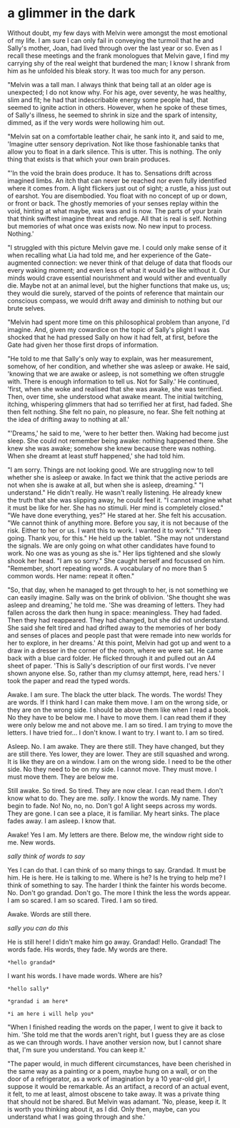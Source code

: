 # a glimmer in the dark

Without doubt, my few days with Melvin were amongst the most emotional of my life. I am sure I can only fail in conveying the turmoil that he and Sally's mother, Joan, had lived through over the last year or so. Even as I recall these meetings and the frank monologues that Melvin gave, I find my carrying shy of the real weight that burdened the man; I know I shrank from him as he unfolded his bleak story. It was too much for any person.

"Melvin was a tall man. I always think that being tall at an older age is unexpected; I do not know why. For his age, over seventy, he was healthy, slim and fit; he had that indescribable energy some people had, that seemed to ignite action in others. However, when he spoke of these times, of Sally's illness, he seemed to shrink in size and the spark of intensity, dimmed, as if the very words were hollowing him out.

"Melvin sat on a comfortable leather chair, he sank into it, and said to me, 'Imagine utter sensory deprivation. Not like those fashionable tanks that allow you to float in a dark silence. This is utter. This is nothing. The only thing that exists is that which your own brain produces.

"'In the void the brain does produce. It has to. Sensations drift across imagined limbs. An itch that can never be reached nor even fully identified where it comes from. A light flickers just out of sight; a rustle, a hiss just out of earshot. You are disembodied. You float with no concept of up or down, or front or back. The ghostly memories of your senses replay within the void, hinting at what maybe, was was and is now. The parts of your brain that think swiftest imagine threat and refuge. All that is real is self. Nothing but memories of what once was exists now. No new input to process. Nothing.'

"I struggled with this picture Melvin gave me. I could only make sense of it when recalling what Lia had told me, and her experience of the Gate-augmented connection: we never think of that deluge of data that floods our every waking moment; and even less of what it would be like without it. Our minds would crave essential nourishment and would wither and eventually die. Maybe not at an animal level, but the higher functions that make us, us; they would die surely, starved of the points of reference that maintain our conscious compass, we would drift away and diminish to nothing but our brute selves.

"Melvin had spent more time on this philosophical problem than anyone, I'd imagine. And, given my cowardice on the topic of Sally's plight I was shocked that he had pressed Sally on how it had felt, at first, before the Gate had given her those first drops of information.

"He told to me that Sally's only way to explain, was her measurement, somehow, of her condition, and whether she was asleep or awake. He said, 'knowing that we are awake or asleep, is not something we often struggle with. There is enough information to tell us. Not for Sally.' He continued, 'first, when she woke and realised that she was awake, she was terrified. Then, over time, she understood what awake meant. The initial twitching, itching, whispering glimmers that had so terrified her at first, had faded. She then felt nothing. She felt no pain, no pleasure, no fear. She felt nothing at the idea of drifting away to nothing at all.'

"'Dreams,' he said to me, 'were to her better then. Waking had become just sleep. She could not remember being awake: nothing happened there. She knew she was awake; somehow she knew because there was nothing. When she dreamt at least stuff happened,' she had told him.

"I am sorry. Things are not looking good. We are struggling now to tell whether she is asleep or awake. In fact we think that the active periods are not when she is awake at all, but when she is asleep, dreaming."
"I understand." He didn't really. He wasn't really listening. He already knew the truth that she was slipping away, he could feel it.
"I cannot imagine what it must be like for her. She has no stimuli. Her mind is completely closed."
"We have done everything, yes?" He stared at her. She felt his accusation.
"We cannot think of anything more. Before you say, it is not because of the risk. Either to her or us. I want this to work. I wanted it to work."
"I'll keep going. Thank you, for this." He held up the tablet.
"She may not understand the signals. We are only going on what other candidates have found to work. No one was as young as she is." Her lips tightened and she slowly shook her head. "I am so sorry." She caught herself and focussed on him. "Remember, short repeating words. A vocabulary of no more than 5 common words. Her name: repeat it often."

"So, that day, when he managed to get through to her, is not something we can easily imagine. Sally was on the brink of oblivion. 'She thought she was asleep and dreaming,' he told me. 'She was dreaming of letters. They had fallen across the dark then hung in space: meaningless. They had faded. Then they had reappeared. They had changed, but she did not understand. She said she felt tired and had drifted away to the memories of her body and senses of places and people past that were remade into new worlds for her to explore, in her dreams.' At this point, Melvin had got up and went to a draw in a dresser in the corner of the room, where we were sat. He came back with a blue card folder. He flicked through it and pulled out an A4 sheet of paper. 'This is Sally's description of our first words. I've never shown anyone else. So, rather than my clumsy attempt, here, read hers.' I took the paper and read the typed words.

Awake. I am sure. The black the utter black. The words. The words! They are words. If I think hard I can make them move. I am on the wrong side, or they are on the wrong side. I should be above them like when I read a book. No they have to be below me. I have to move them. I can read them if they were only below me and not above me. I am so tired. I am trying to move the letters. I have tried for… I don't know. I want to try. I want to. I am so tired.

Asleep. No. I am awake. They are there still. They have changed, but they are still there. Yes lower, they are lower. They are still squashed and wrong. It is like they are on a window. I am on the wrong side. I need to be the other side. No they need to be on my side. I cannot move. They must move. I must move them. They are below me.

Still awake. So tired. So tired. They are now clear. I can read them. I don't know what to do. They are me. *sally*.  I know the words. My name. They begin to fade. No! No, no, no. Don't go! A light seeps across my words. They are gone. I can see a place, it is familiar. My heart sinks. The place fades away. I am asleep. I know that.

Awake! Yes I am. My letters are there. Below me, the window right side to me. New words.

*sally think of words to say*  

Yes I can do that. I can think of so many things to say. Grandad. It must be him. He is here. He is talking to me. Where is he? Is he trying to help me? I think of something to say. The harder I think the fainter his words become. No. Don't go grandad. Don't go. The more I think the less the words appear. I am so scared. I am so scared. Tired. I am so tired.

Awake. Words are still there.

*sally you can do this*

He is still here! I didn't make him go away. Grandad! Hello. Grandad! The words fade. His words, they fade. My words are there.

	*hello grandad*

I want his words. I have made words. Where are his?

	*hello sally*

	*grandad i am here*

	*i am here i will help you*

"When I finished reading the words on the paper, I went to give it back to him. 'She told me that the words aren't right, but I guess they are as close as we can through words. I have another version now, but I cannot share that, I'm sure you understand. You can keep it.'

"The paper would, in much different circumstances, have been cherished in the same way as a painting or a poem, maybe hung on a wall, or on the door of a refrigerator, as a work of imagination by a 10 year-old girl, I suppose it would be remarkable. As an artifact, a record of an actual event, it felt, to me at least, almost obscene to take away. It was a private thing that should not be shared. But Melvin was adamant. 'No, please, keep it. It is worth you thinking about it, as I did. Only then, maybe, can you understand what I was going through and she.'


